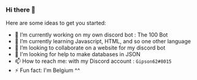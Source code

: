 ### Hi there 👋


Here are some ideas to get you started:

- 🔭 I’m currently working on my own discord bot : The 100 Bot
- 🌱 I’m currently learning Javascript, HTML, and so one other language
- 👯 I’m looking to collaborate on a website for my discord bot
- 🤔 I'm looking for help to make databases in JSON
- 📫 How to reach me: with my Discord account : ``Gipson62#8015``
- ⚡ Fun fact: I'm Belgium ^^

